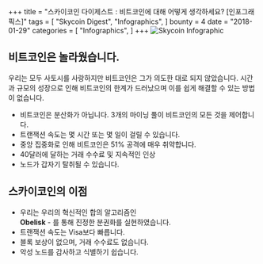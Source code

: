 +++
title = "스카이코인 다이제스트 : 비트코인에 대해 어떻게 생각하세요? [인포그래픽스]"
tags = [
    "Skycoin Digest",
    "Infographics",
]
bounty = 4
date = "2018-01-29"
categories = [
    "Infographics",
]
+++
![Skycoin Infographic](/img/What-do-you-think-about-Bitcoin.jpg)

## 비트코인은 놀라웠습니다.

우리는 모두 사토시를 사랑하지만 비트코인은 그가 의도한 대로 되지 않았습니다. 시간과 규모의 성장으로 인해 비트코인의 한계가 드러났으며 이를 쉽게 해결할 수 있는 방법이 없습니다.


  * 비트코인은 분산화가 아닙니다. 3개의 마이닝 풀이 비트코인의 모든 것을 제어합니다.
  * 트랜잭션 속도는 몇 시간 또는 몇 일이 걸릴 수 있습니다.
  * 중앙 집중화로 인해 비트코인은 51% 공격에 매우 취약합니다.
  * 40달러에 달하는 거래 수수료 및 지속적인 인상
  * 노드가 갑자기 탈취될 수 있습니다.

## 스카이코인의 이점

  * 우리는 우리의 혁신적인 합의 알고리즘인</br>
   __Obelisk__ - 를 통해 진정한 분권화를 실현하였습니다.
  * 트랜잭션 속도는 Visa보다 빠릅니다.
  * 블록 보상이 없으며, 거래 수수료도 없습니다.
  * 악성 노드를 감사하고 식별하기 쉽습니다.
